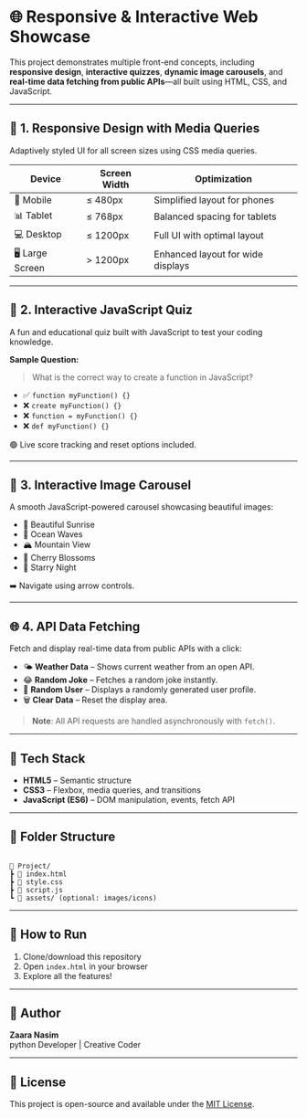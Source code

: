 
# 🌐 Responsive & Interactive Web Showcase

This project demonstrates multiple front-end concepts, including **responsive design**, **interactive quizzes**, **dynamic image carousels**, and **real-time data fetching from public APIs**—all built using HTML, CSS, and JavaScript.

---

## 📱 1. Responsive Design with Media Queries

Adaptively styled UI for all screen sizes using CSS media queries.

| Device        | Screen Width         | Optimization                       |
|---------------|----------------------|------------------------------------|
| 📱 Mobile     | ≤ 480px              | Simplified layout for phones       |
| 📊 Tablet     | ≤ 768px              | Balanced spacing for tablets       |
| 💻 Desktop    | ≤ 1200px             | Full UI with optimal layout        |
| 🖥️ Large Screen | > 1200px            | Enhanced layout for wide displays  |

---

## 🧠 2. Interactive JavaScript Quiz

A fun and educational quiz built with JavaScript to test your coding knowledge.

**Sample Question:**

> What is the correct way to create a function in JavaScript?

- ✅ `function myFunction() {}`
- ❌ `create myFunction() {}`
- ❌ `function = myFunction() {}`
- ❌ `def myFunction() {}`

🟢 Live score tracking and reset options included.

---

## 🎠 3. Interactive Image Carousel

A smooth JavaScript-powered carousel showcasing beautiful images:

- 🌅 Beautiful Sunrise  
- 🌊 Ocean Waves  
- 🏔️ Mountain View  
- 🌸 Cherry Blossoms  
- 🌌 Starry Night  

➡️ Navigate using arrow controls.

---

## 🌐 4. API Data Fetching

Fetch and display real-time data from public APIs with a click:

- 🌤️ **Weather Data** – Shows current weather from an open API.
- 😂 **Random Joke** – Fetches a random joke instantly.
- 👤 **Random User** – Displays a randomly generated user profile.
- 🗑️ **Clear Data** – Reset the display area.

> **Note**: All API requests are handled asynchronously with `fetch()`.

---

## 🔧 Tech Stack

- **HTML5** – Semantic structure  
- **CSS3** – Flexbox, media queries, and transitions  
- **JavaScript (ES6)** – DOM manipulation, events, fetch API

---

## 📂 Folder Structure

```

📁 Project/
┣ 📄 index.html
┣ 📄 style.css
┣ 📄 script.js
┗ 📁 assets/ (optional: images/icons)

```

---

## 🚀 How to Run

1. Clone/download this repository
2. Open `index.html` in your browser
3. Explore all the features!

---

## 👤 Author

**Zaara Nasim**  
python Developer | Creative Coder  

---

## 📄 License

This project is open-source and available under the [MIT License](LICENSE).

